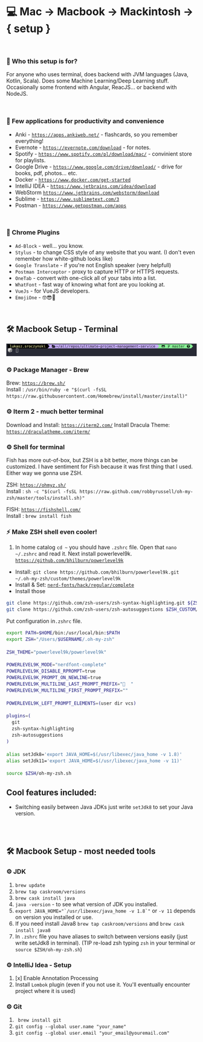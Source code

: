 # 💻 Mac -> Macbook -> Mackintosh -> { setup }

<BR>

### 🤔 Who this setup is for? 
For anyone who uses terminal, does backend with JVM languages (Java, Kotlin, Scala). Does some Machine Learning/Deep Learning stuff. Occasionally some frontend with Angular, ReacJS... or backend with NodeJS.

<BR>

### 🎲 Few applications for productivity and convenience
- Anki - [`https://apps.ankiweb.net/`](https://apps.ankiweb.net/) - flashcards, so you remember everything!
- Evernote - [`https://evernote.com/download`](https://evernote.com/download) - for notes.
- Spotify - [`https://www.spotify.com/pl/download/mac/`](https://www.spotify.com/pl/download/mac/) - convinient store for playlists.
- Google Drive - [`https://www.google.com/drive/download/`](https://www.google.com/drive/download/) - drive for books, pdf, photos... etc.
- Docker - [`https://www.docker.com/get-started`](https://www.docker.com/get-started) 
- IntelliJ IDEA - [`https://www.jetbrains.com/idea/download`](https://www.jetbrains.com/idea/download)
- WebStorm [`https://www.jetbrains.com/webstorm/download`](https://www.jetbrains.com/webstorm/download)
- Sublime - [`https://www.sublimetext.com/3`](https://www.sublimetext.com/3)
- Postman - [`https://www.getpostman.com/apps`](https://www.getpostman.com/apps)

<BR>

### 🚛 Chrome Plugins
- `Ad-Block` - well... you know.
- `Stylus` - to change CSS style of any website that you want. (I don't even remember how white-github looks like)
- `Google Translate` - if you're not English speaker (very helpfull)
- `Postman Interceptor` - proxy to capture HTTP or HTTPS requests.
- `OneTab` - convert with one-click all of your tabs into a list.
- `WhatFont` - fast way of knowing what font are you looking at.
- `VueJs` - for VueJS developers.
- `EmojiOne` - 🤓😎🤣

<BR>

## 🛠 Macbook Setup - Terminal
![](./images/terminal_1.png)

### ⚙ Package Manager - Brew
Brew: [`https://brew.sh/`](https://brew.sh/) <br>
Install : `/usr/bin/ruby -e "$(curl -fsSL https://raw.githubusercontent.com/Homebrew/install/master/install)"` <br>

### ⚙ Iterm 2 - much better terminal
Download and Install: [`https://iterm2.com/`](https://iterm2.com/)
Install Dracula Theme: [`https://draculatheme.com/iterm/`](https://draculatheme.com/iterm/)

### ⚙ Shell for terminal 
Fish has more out-of-box, but ZSH is a bit better, more things can be customized. 
I have sentiment for Fish because it was first thing that I used. 
Either way we gonna use ZSH.

ZSH: [`https://ohmyz.sh/`](https://ohmyz.sh/) <br>
Install : `sh -c "$(curl -fsSL https://raw.github.com/robbyrussell/oh-my-zsh/master/tools/install.sh)"` <br>

FISH: [`https://fishshell.com/`](https://fishshell.com/) <br>
Install : `brew install fish` <br>

### ⚡ Make ZSH shell even cooler!
1. In home catalog `cd ~` you should have `.zshrc` file. Open that `nano ~/.zshrc` and read it. Next install powerlevel9k.
[`https://github.com/bhilburn/powerlevel9k`](https://github.com/bhilburn/powerlevel9k) <br>
* Install: `git clone https://github.com/bhilburn/powerlevel9k.git ~/.oh-my-zsh/custom/themes/powerlevel9k` <br>
* Install & Set: [`nerd-fonts/hack/regular/complete`](https://github.com/ryanoasis/nerd-fonts/blob/master/patched-fonts/Hack/Regular/complete/Hack%20Regular%20Nerd%20Font%20Complete.ttf)
* Install those
```bash
git clone https://github.com/zsh-users/zsh-syntax-highlighting.git ${ZSH_CUSTOM:-~/.oh-my-zsh/custom}/plugins/zsh-syntax-highlighting
git clone https://github.com/zsh-users/zsh-autosuggestions $ZSH_CUSTOM/plugins/zsh-autosuggestions
```

Put configuration in`.zshrc` file.
```bash
export PATH=$HOME/bin:/usr/local/bin:$PATH
export ZSH="/Users/$USERNAME/.oh-my-zsh"

ZSH_THEME="powerlevel9k/powerlevel9k"

POWERLEVEL9K_MODE="nerdfont-complete"
POWERLEVEL9K_DISABLE_RPROMPT=true
POWERLEVEL9K_PROMPT_ON_NEWLINE=true
POWERLEVEL9K_MULTILINE_LAST_PROMPT_PREFIX="🎲  "
POWERLEVEL9K_MULTILINE_FIRST_PROMPT_PREFIX=""

POWERLEVEL9K_LEFT_PROMPT_ELEMENTS=(user dir vcs)

plugins=(
  git
  zsh-syntax-highlighting
  zsh-autosuggestions
)

alias setJdk8='export JAVA_HOME=$(/usr/libexec/java_home -v 1.8)'
alias setJdk11='export JAVA_HOME=$(/usr/libexec/java_home -v 11)'

source $ZSH/oh-my-zsh.sh
```
## Cool features included:
- Switching easily between Java JDKs just write `setJdk8` to set your Java version.

<br>
<br>

## 🛠 Macbook Setup - most needed tools

### ⚙ JDK <br>
1. `brew update`
2. `brew tap caskroom/versions`
3. `brew cask install java`
4. `java -version` - to see what version of JDK you installed.
5. ```export JAVA_HOME="`/usr/libexec/java_home -v 1.8`"``` or `-v 11` depends on version you installed or use.
6. If you need install Java8 `brew tap caskroom/versions` and `brew cask install java8`
7. In `.zshrc` file you have aliases to switch between versions easily (just write setJdk8 in terminal).
(TIP re-load zsh typing `zsh` in your terminal or `source $ZSH/oh-my-zsh.sh`)

### ⚙ IntelliJ Idea - Setup 
1. [x] Enable Annotation Processing
2. Install `Lombok` plugin (even if you not use it. You'll eventually encounter project where it is used)

### ⚙ Git
1. ` brew install git`
2. `git config --global user.name "your_name"`
3. `git config --global user.email "your_email@youremail.com"`




